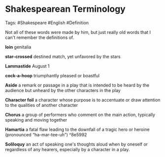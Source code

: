 # Shakespearean Terminology 
Tags: #Shakespeare #English #Definition

Not all of these words were made by him, but just really old words that I can't remember the definitions of. 

**loin** 
genitalia 

**star-crossed**
destined match, yet unfavored by the stars 

**Lammastide** 
August 1

**cock-a-hoop** 
triumphantly pleased or boastful

**Aside** 
a remark or passage in a play that is intended to be heard by the audience but unheard by the other characters in the play 

**Character foil** 
a character whose purpose is to accentuate or draw attention to the qualities of another character

**Chorus** 
a group of performers who comment on the main action, typically speaking and moving together

**Hamartia** 
a fatal flaw leading to the downfall of a tragic hero or heroine (pronounced “ha-mar-tee-uh”) ^8e5992

**Soliloquy** 
an act of speaking one's thoughts aloud when by oneself or regardless of any hearers, especially by a character in a play.
